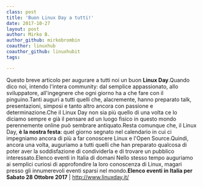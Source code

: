 ```yaml
---
class: post
title: 'Buon Linux Day a tutti!'
date: 2017-10-27
layout: post
author: Mirko B.
author_github: mirkobrombin
coauthor: linuxhub
coauthor_github: linuxhubit
tags:

---
```

Questo breve articolo per augurare a tutti noi un buon <strong>Linux Day</strong>.Quando dico noi, intendo l'intera community: dal semplice appassionato,  allo sviluppatore,  all'ingegnere che ogni giorno ha a che fare con il pinguino.Tanti auguri a tutti quelli che, alacremente, hanno preparato talk, presentazioni, simposi e tanto altro ancora con passione e determinazione.Che il Linux Day non sia più quello di una volta ce lo diciamo sempre e già il pensare ad un luogo fisico in questo mondo perennemente online può sembrare antiquato.Resta comunque che, il Linux Day, <strong>è la nostra festa</strong>: quel giorno segnato nel calendario in cui ci impegniamo ancora di più a far conoscere Linux e l'Open Source.Quindi, ancora una volta, auguriamo a tutti quelli che han preparato qualcosa di poter aver la soddisfazione di condividerla e di trovare un pubblico interessato.Elenco eventi in Italia di domani Nello stesso tempo auguriamo ai semplici curiosi di approfondire la loro conoscenza di Linux, magari presso gli innumerevoli eventi sparsi nel mondo.<strong>Elenco eventi in Italia per Sabato 28 Ottobre 2017</strong> | <a href="http://www.linuxday.it/">http://www.linuxday.it/</a>